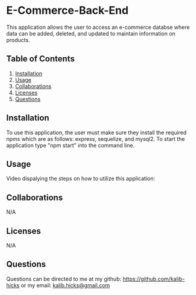 # E-Commerce-Back-End

This application allows the user to access an e-commerce databse where data can be added, deleted, and updated to maintain information on products.

## Table of Contents
1. [Installation](#install)
2. [Usage](#usage)
3. [Collaborations](#collab)
4. [Licenses](#license)
5. [Questions](#question)

## <a name="install"/>Installation
To use this application, the user must make sure they install the required npms which are as follows: express, sequelize, and mysql2. To start the application type "npm start" into the command line.

## <a name="usage"/>Usage
Video dispalying the steps on how to utilize this application: 

## <a name="collab"/>Collaborations

N/A 

## <a name="license"/>Licenses

N/A

## <a name="question"/>Questions
Questions can be directed to me at my github: https://github.com/kalib-hicks or my email: kalib.hicks@gmail.com